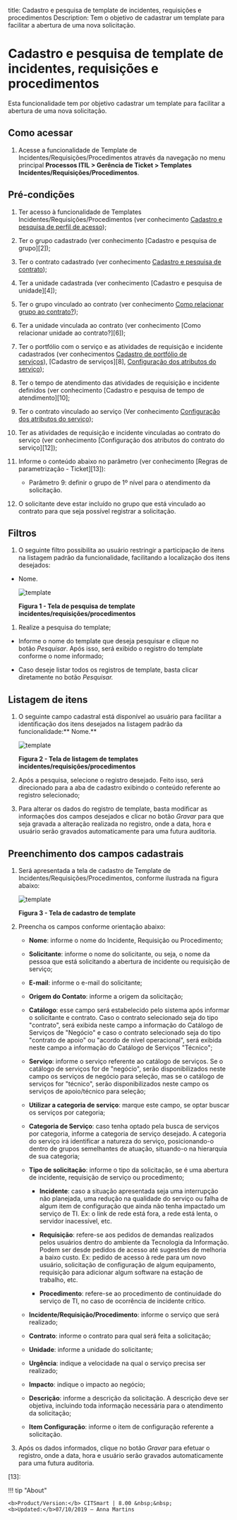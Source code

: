 title: Cadastro e pesquisa de template de incidentes, requisições e procedimentos
Description: Tem o objetivo de cadastrar um template para facilitar a abertura
de uma nova solicitação.

# Cadastro e pesquisa de template de incidentes, requisições e procedimentos

Esta funcionalidade tem por objetivo cadastrar um template para facilitar a
abertura de uma nova solicitação.

Como acessar
------------

1.  Acesse a funcionalidade de Template de Incidentes/Requisições/Procedimentos
    através da navegação no menu principal **Processos ITIL > Gerência de
    Ticket > Templates Incidentes/Requisições/Procedimentos**.

Pré-condições
-------------

1.  Ter acesso à funcionalidade de Templates
    Incidentes/Requisições/Procedimentos (ver conhecimento [Cadastro e pesquisa
    de perfil de
    acesso][1]);

2.  Ter o grupo cadastrado (ver conhecimento [Cadastro e pesquisa de
    grupo][2]);

3.  Ter o contrato cadastrado (ver conhecimento [Cadastro e pesquisa de
    contrato][3]);

4.  Ter a unidade cadastrada (ver conhecimento [Cadastro e pesquisa de
    unidade][4]);

5.  Ter o grupo vinculado ao contrato (ver conhecimento [Como relacionar grupo
    ao
    contrato?][5]);

6.  Ter a unidade vinculada ao contrato (ver conhecimento [Como relacionar
    unidade ao
    contrato?][6]);

7.  Ter o portfólio com o serviço e as atividades de requisição e incidente
    cadastrados (ver conhecimentos [Cadastro de portfólio de
    serviços][7]), [Cadastro
    de
    serviços][8], [Configuração
    dos atributos do
    serviço][9]);

8.  Ter o tempo de atendimento das atividades de requisição e incidente
    definidos (ver conhecimento [Cadastro e pesquisa de tempo de
    atendimento][10];

9.  Ter o contrato vinculado ao serviço (Ver conhecimento [Configuração dos
    atributos do
    serviço][11]);

10. Ter as atividades de requisição e incidente vinculadas ao contrato do
    serviço (ver conhecimento [Configuração dos atributos do contrato do
    serviço][12]);

11. Informe o conteúdo abaixo no parâmetro (ver conhecimento [Regras de
    parametrização -
    Ticket][13]):

    -   Parâmetro 9: definir o grupo de 1º nível para o atendimento da solicitação.

1.  O solicitante deve estar incluído no grupo que está vinculado ao contrato
    para que seja possível registrar a solicitação.

Filtros
-------

1.  O seguinte filtro possibilita ao usuário restringir a participação de itens
    na listagem padrão da funcionalidade, facilitando a localização dos itens
    desejados:

-   Nome.

    ![template](images/template-incident-1.png)

    **Figura 1 - Tela de pesquisa de template incidentes/requisições/procedimentos**

1.  Realize a pesquisa do template;

-   Informe o nome do template que deseja pesquisar e clique no
    botão *Pesquisar*. Após isso, será exibido o registro do template conforme o
    nome informado;

-   Caso deseje listar todos os registros de template, basta clicar diretamente
    no botão *Pesquisar.*

Listagem de itens
-----------------

1.  O seguinte campo cadastral está disponível ao usuário para facilitar a
    identificação dos itens desejados na listagem padrão da
    funcionalidade:** Nome.**

    ![template](images/template-incident-2.png)

    **Figura 2 - Tela de listagem de templates incidentes/requisições/procedimentos**

1.  Após a pesquisa, selecione o registro desejado. Feito isso, será direcionado
    para a aba de cadastro exibindo o conteúdo referente ao registro
    selecionado;

2.  Para alterar os dados do registro de template, basta modificar as
    informações dos campos desejados e clicar no botão *Gravar* para que seja
    gravada a alteração realizada no registro, onde a data, hora e usuário serão
    gravados automaticamente para uma futura auditoria.

Preenchimento dos campos cadastrais
-----------------------------------

1.  Será apresentada a tela de cadastro de Template de
    Incidentes/Requisições/Procedimentos, conforme ilustrada na figura abaixo:
    
    ![template](images/template-incident-3.png)

    **Figura 3 - Tela de cadastro de template**

1.  Preencha os campos conforme orientação abaixo:

    -   **Nome**: informe o nome do Incidente, Requisição ou Procedimento;

    -   **Solicitante**: informe o nome do solicitante, ou seja, o nome da pessoa
    que está solicitando a abertura de incidente ou requisição de serviço;

    -   **E-mail**: informe o e-mail do solicitante;

    -   **Origem do Contato**: informe a origem da solicitação;

    -   **Catálogo**: esse campo será estabelecido pelo sistema após informar o
    solicitante e contrato. Caso o contrato selecionado seja do tipo "contrato",
    será exibida neste campo a informação do Catálogo de Serviços de "Negócio" e
    caso o contrato selecionado seja do tipo "contrato de apoio" ou "acordo de
    nível operacional", será exibida neste campo a informação do Catálogo de
    Serviços "Técnico";

    -   **Serviço**: informe o serviço referente ao catálogo de serviços. Se o
    catálogo de serviços for de "negócio", serão disponibilizados neste campo os
    serviços de negócio para seleção, mas se o catálogo de serviços for
    "técnico", serão disponibilizados neste campo os serviços de apoio/técnico
    para seleção;

    -   **Utilizar a categoria de serviço**: marque este campo, se optar buscar os
    serviços por categoria;

    -   **Categoria de Serviço**: caso tenha optado pela busca de serviços por
    categoria, informe a categoria de serviço desejado. A categoria do serviço
    irá identificar a natureza do serviço, posicionando-o dentro de grupos
    semelhantes de atuação, situando-o na hierarquia de sua categoria;

    -   **Tipo de solicitação**: informe o tipo da solicitação, se é uma abertura de
    incidente, requisição de serviço ou procedimento;

        -   **Incidente**: caso a situação apresentada seja uma interrupção não
        planejada, uma redução na qualidade do serviço ou falha de algum item de
        configuração que ainda não tenha impactado um serviço de TI. Ex: o link
        de rede está fora, a rede está lenta, o servidor inacessível, etc.

        -   **Requisição**: refere-se aos pedidos de demandas realizados pelos
        usuários dentro do ambiente da Tecnologia da Informação. Podem ser desde
        pedidos de acesso até sugestões de melhoria a baixo custo. Ex: pedido de
        acesso à rede para um novo usuário, solicitação de configuração de algum
        equipamento, requisição para adicionar algum software na estação de
        trabalho, etc.

        -   **Procedimento**: refere-se ao procedimento de continuidade do serviço
        de TI, no caso de ocorrência de incidente crítico.

    -   **Incidente/Requisição/Procedimento**: informe o serviço que será realizado;

    -   **Contrato**: informe o contrato para qual será feita a solicitação;

    -   **Unidade**: informe a unidade do solicitante;

    -   **Urgência**: indique a velocidade na qual o serviço precisa ser realizado;

    -   **Impacto**: indique o impacto ao negócio;

    -   **Descrição**: informe a descrição da solicitação. A descrição deve ser
    objetiva, incluindo toda informação necessária para o atendimento da
    solicitação;

    -   **Item Configuração**: informe o item de configuração referente a
    solicitação.

1.  Após os dados informados, clique no botão *Gravar* para efetuar o registro,
    onde a data, hora e usuário serão gravados automaticamente para uma futura
    auditoria.

[1]:
[2]:
[3]:
[4]:
[5]:
[6]:
[7]:
[8]:
[9]:
[10]:
[11]:
[12]:
[13]:

!!! tip "About"

    <b>Product/Version:</b> CITSmart | 8.00 &nbsp;&nbsp;
    <b>Updated:</b>07/10/2019 – Anna Martins

